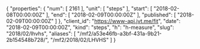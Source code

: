 {
  "properties": {
    "num": [
      2161
    ],
    "unit": [
      "steps"
    ],
    "start": [
      "2018-02-08T00:00:00Z"
    ],
    "end": [
      "2018-02-09T00:00:00Z"
    ],
    "published": [
      "2018-02-09T00:00:00Z"
    ]
  },
  "client_id": "https://www-api.jvt.me/fit",
  "date": "2018-02-09T00:00:00Z",
  "kind": "steps",
  "h": "h-measure",
  "slug": "2018/02/lhvhs",
  "aliases": [
    "/mf2/a53e46fb-a3bf-431a-9b21-2b154548b728/",
    "/mf2/2018/02/LHVHS"
  ]
}
